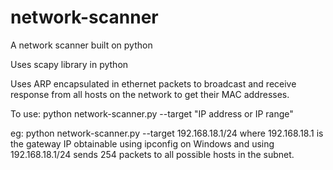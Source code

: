 # network-scanner
A network scanner built on python

Uses scapy library in python

Uses ARP encapsulated in ethernet packets to broadcast and receive response from all hosts on the network to get their MAC addresses.

To use: python network-scanner.py --target "IP address or IP range"

eg: python network-scanner.py --target 192.168.18.1/24 where 192.168.18.1 is the gateway IP obtainable using ipconfig on Windows and using 192.168.18.1/24 sends 254 packets to all possible hosts in the subnet.
